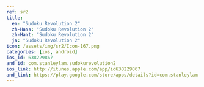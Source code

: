 ```yaml
---
ref: sr2
title:
  en: "Sudoku Revolution 2"
  zh-Hans: "Sudoku Revolution 2"
  zh-Hant: "Sudoku Revolution 2"
  ja: "Sudoku Revolution 2"
icon: /assets/img/sr2/Icon-167.png
categories: [ios, android]
ios_id: 638229867
and_id: com.stanleylam.sudokurevolution2
ios_link: http://itunes.apple.com/app/id638229867
and_link: https://play.google.com/store/apps/details?id=com.stanleylam.sudokurevolution2
---
```




